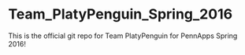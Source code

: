 # Team_PlatyPenguin_Spring_2016
This is the official git repo for Team PlatyPenguin for PennApps Spring 2016!
